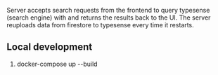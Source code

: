 Server accepts search requests from the frontend to query typesense (search engine) with and returns the results back to the UI. The server reuploads data from firestore to typesense every time it restarts.

## Local development

1. docker-compose up --build


